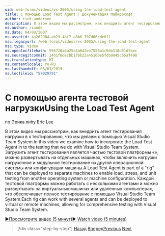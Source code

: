 ```yaml
---
uid: web-forms/videos/vs-2005/using-the-load-test-agent
title: С помощью Load Test Agent | Документация Майкрософт
author: rick-anderson
description: В этом видео мы рассмотрим, как внедрить агент тестирования нагрузки в к тестированию, что мы делаем с помощью Visual Studio Team System. Load Test Agent является частью "...
ms.author: riande
ms.date: 04/08/2007
ms.assetid: 4a262984-ab29-4bf7-a8b6-707d66cde011
msc.legacyurl: /web-forms/videos/vs-2005/using-the-load-test-agent
msc.type: video
ms.openlocfilehash: 956720a6a25a1a042ee7558a1c0de318d51d5bec
ms.sourcegitcommit: 24b1f6decbb17bb22a45166e5fdb0845c65af498
ms.translationtype: MT
ms.contentlocale: ru-RU
ms.lasthandoff: 03/01/2019
ms.locfileid: "57029791"
---
```

<a name="using-the-load-test-agent"></a><span data-ttu-id="a713b-104">С помощью агента тестовой нагрузки</span><span class="sxs-lookup"><span data-stu-id="a713b-104">Using the Load Test Agent</span></span>
====================
<span data-ttu-id="a713b-105">по Эрика ли</span><span class="sxs-lookup"><span data-stu-id="a713b-105">by Eric Lee</span></span>

<span data-ttu-id="a713b-106">В этом видео мы рассмотрим, как внедрить агент тестирования нагрузки в к тестированию, что мы делаем с помощью Visual Studio Team System.</span><span class="sxs-lookup"><span data-stu-id="a713b-106">In this video we examine how to incorporate the Load Test Agent in to the testing that we do with Visual Studio Team System.</span></span> <span data-ttu-id="a713b-107">Загрузить агент тестирования является частью тестовой платформы «», можно развертывать на отдельных машинах, чтобы включить нагрузки нагрузочное и модульное тестирование из другой операционной системы или конфигурации машины.</span><span class="sxs-lookup"><span data-stu-id="a713b-107">A Load Test Agent is part of a "rig" that can be deployed to separate machines to enable load, stress, and unit testing from another operating system or machine configuration.</span></span> <span data-ttu-id="a713b-108">Каждой тестовой платформы можно работать с несколькими агентами и можно развертывать на виртуальных машинах или удаленных компьютерах, что обеспечивает полное тестирование с помощью Visual Studio Team System.</span><span class="sxs-lookup"><span data-stu-id="a713b-108">Each rig can work with several agents and can be deployed to virtual or remote machines, allowing for comprehensive testing with Visual Studio Team System.</span></span>

[<span data-ttu-id="a713b-109">&#9654;Просмотрите видео (5 минут)</span><span class="sxs-lookup"><span data-stu-id="a713b-109">&#9654; Watch video (5 minutes)</span></span>](https://channel9.msdn.com/Blogs/ASP-NET-Site-Videos/using-the-load-test-agent)

> [!div class="step-by-step"]
> <span data-ttu-id="a713b-110">[Назад](the-effects-of-caching.md)
> [Вперед](the-effects-of-viewstate.md)</span><span class="sxs-lookup"><span data-stu-id="a713b-110">[Previous](the-effects-of-caching.md)
[Next](the-effects-of-viewstate.md)</span></span>
